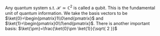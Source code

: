 Any quantum system s.t. $\mathcal{H}\simeq \mathbb{C}^{2}$ is called a qubit. 
This is the fundamental unit of quantum information.
We take the basis vectors to be $\ket{0}=\begin{pmatrix}1\\0\end{pmatrix}$ and $\ket{1}=\begin{pmatrix}0\\1\end{pmatrix}$.
There is another important basis:
$\ket{\pm}=\frac{\ket{0}\pm \ket{1}}{\sqrt{ 2 }}$
